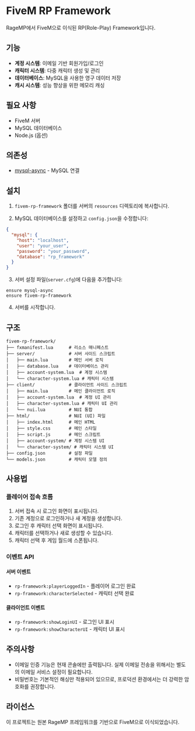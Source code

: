 # FiveM RP Framework

RageMP에서 FiveM으로 이식된 RP(Role-Play) Framework입니다.

## 기능

- **계정 시스템**: 이메일 기반 회원가입/로그인
- **캐릭터 시스템**: 다중 캐릭터 생성 및 관리
- **데이터베이스**: MySQL을 사용한 영구 데이터 저장
- **캐시 시스템**: 성능 향상을 위한 메모리 캐싱

## 필요 사항

- FiveM 서버
- MySQL 데이터베이스
- Node.js (옵션)

## 의존성

- [mysql-async](https://github.com/brouznouf/fivem-mysql-async) - MySQL 연결

## 설치

1. `fivem-rp-framework` 폴더를 서버의 `resources` 디렉토리에 복사합니다.

2. MySQL 데이터베이스를 설정하고 `config.json`을 수정합니다:
```json
{
  "mysql": {
    "host": "localhost",
    "user": "your_user",
    "password": "your_password",
    "database": "rp_framework"
  }
}
```

3. 서버 설정 파일(`server.cfg`)에 다음을 추가합니다:
```
ensure mysql-async
ensure fivem-rp-framework
```

4. 서버를 시작합니다.

## 구조

```
fivem-rp-framework/
├── fxmanifest.lua      # 리소스 매니페스트
├── server/             # 서버 사이드 스크립트
│   ├── main.lua        # 메인 서버 로직
│   ├── database.lua    # 데이터베이스 관리
│   ├── account-system.lua  # 계정 시스템
│   └── character-system.lua # 캐릭터 시스템
├── client/             # 클라이언트 사이드 스크립트
│   ├── main.lua        # 메인 클라이언트 로직
│   ├── account-system.lua  # 계정 UI 관리
│   ├── character-system.lua # 캐릭터 UI 관리
│   └── nui.lua         # NUI 통합
├── html/               # NUI (UI) 파일
│   ├── index.html      # 메인 HTML
│   ├── style.css       # 메인 스타일
│   ├── script.js       # 메인 스크립트
│   ├── account-system/ # 계정 시스템 UI
│   └── character-system/ # 캐릭터 시스템 UI
├── config.json         # 설정 파일
└── models.json         # 캐릭터 모델 정의
```

## 사용법

### 플레이어 접속 흐름
1. 서버 접속 시 로그인 화면이 표시됩니다.
2. 기존 계정으로 로그인하거나 새 계정을 생성합니다.
3. 로그인 후 캐릭터 선택 화면이 표시됩니다.
4. 캐릭터를 선택하거나 새로 생성할 수 있습니다.
5. 캐릭터 선택 후 게임 월드에 스폰됩니다.

### 이벤트 API

#### 서버 이벤트
- `rp-framework:playerLoggedIn` - 플레이어 로그인 완료
- `rp-framework:characterSelected` - 캐릭터 선택 완료

#### 클라이언트 이벤트
- `rp-framework:showLoginUI` - 로그인 UI 표시
- `rp-framework:showCharacterUI` - 캐릭터 UI 표시

## 주의사항

- 이메일 인증 기능은 현재 콘솔에만 출력됩니다. 실제 이메일 전송을 위해서는 별도의 이메일 서비스 설정이 필요합니다.
- 비밀번호는 기본적인 해싱만 적용되어 있으므로, 프로덕션 환경에서는 더 강력한 암호화를 권장합니다.

## 라이선스

이 프로젝트는 원본 RageMP 프레임워크를 기반으로 FiveM으로 이식되었습니다.